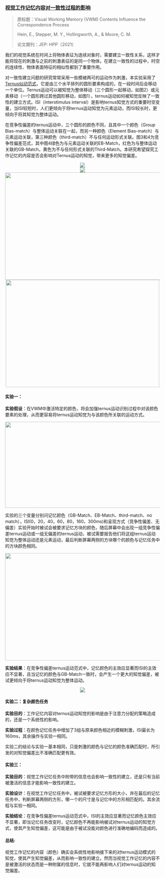 ### [**视觉工作记忆内容对一致性过程的影响**](https://mp.weixin.qq.com/s?__biz=MzIxNjE3OTUxNA==&mid=2247485062&idx=1&sn=4da605041fc12277d214edb91f259db3&chksm=978db0d3a0fa39c509e0b71700ca32ca1852c4ef6944dc8b311e6eb9eb9954652e63d1e07530&scene=126&sessionid=1618832940&key=b29dc7ac64daae53dc2b0b53c8b872a3f0b005bdf43dc39a0d01472b315d02c14726303860a121fafc60cebc0c37eed73dfe7fce6b5d6752cbecf00f7dc0f15e049bb2d742395f4550344a134b41d0853aca47819e335c5bd9dfc01f28cea2bfe37e66bb4c335c7138b68428c7fa1b1d4704f5de9af180ccb10f076f48800d4a&ascene=1&uin=NzE4NTkwNDg1&devicetype=Windows+10+x64&version=63000039&lang=zh_CN&exportkey=A1BfyOMuTafjteMeGl%2F%2Bm7k%3D&pass_ticket=ujf0jNYWvsOuHL4sz%2F0%2BSIu%2BNwv1PHo1QrV2Ov3lRexZ%2FRqVHCrLw5PXiHsMiCvU&wx_header=0)
>原标题：Visual Working Memory (VWM) Contents Influence the Correspondence Process
>
>Hein, E., Stepper, M. Y., Hollingworth, A., & Moore, C. M.
>
>论文期刊：JEP: HPP（2021）

我们的视觉系统在时间上将物体表征为连续对象时，需要建立一致性关系，这样才能将现在的刺激与之前的刺激表征的是同一个物体。在建立一致性的过程中，时空的连续性、物体表面特征的相似性都到了重要作用。

对一致性建立问题的研究常常采用一些模棱两可的运动作为刺激，本实验采用了[Ternus似动范式](https://en.wikipedia.org/wiki/Ternus_illusion)，它是由三个水平排列的圆形要素构成的，在一段时间后会移动一个单位。Ternus运动可以被知觉为整体移动（三个圆形一起移动，如图2）或元素移动（一个圆形跨过其他圆形移动，如图1），ternus运动如何被知觉反映了一致性的建立方式。ISI（interstimulus interval）是影响ternus知觉方式的重要时空变量，当ISI较短时，人们更倾向于将ternus运动知觉为元素运动，而ISI较长时，更倾向于将其知觉为整体运动。

在竞争性偏差的ternus运动中，三个圆形的颜色不同，且其中一个颜色（Group Bias-match）与整体运动关联在一起，而另一种颜色（Element Bias-match）与元素运动关联，第三种颜色（third-match）不与任何运动形式关联。图3和4为竞争性偏差范式，其中图4绿色为与元素运动关联的EB-Match，红色为与整体运动关联的GB-Match，黄色为不与任何形式关联的Third-Match。本研究希望探究工作记忆的内容是否会影响对Ternus运动的知觉，带来更多的知觉偏差。


<div align=center><img src="https://upload.wikimedia.org/wikipedia/commons/8/81/Element_motion_in_a_Ternus_display.gif" ></div>

<div align=center><img src="https://upload.wikimedia.org/wikipedia/commons/7/77/Group_motion_in_a_Ternus_display.gif" ></div>

<div align=center><img src="https://user-images.githubusercontent.com/80901934/115233813-efeef980-a14a-11eb-80f8-f583c7221d88.png"  height="350px" width="650px" ></div>

<div align=center><img src="https://media.springernature.com/full/springer-static/image/art%3A10.3758%2Fs13414-018-1589-5/MediaObjects/13414_2018_1589_Fig1_HTML.png?as=webp"  height="350px" width="500px"></div>

#### 实验一：

**实验假设**：在VWM中激活特定的颜色，将会加强ternus运动识别过程中对该颜色要素的处理，从而更容易将ternus运动知觉为与该颜色所关联的运动方式。

<div align=center><img src="https://user-images.githubusercontent.com/80901934/115237214-e2d40980-a14e-11eb-90d5-4bcb5acd64a6.png"  height="280px" width="650px" ></div>

实验的三个变量分别问记忆颜色（GB-Match、EB-Match、third-match、no match），ISI(0，20，40，60，80，160，300ms)和呈现方式（竞争性偏差、无偏差）实验开始时被试会被要求记忆方块的颜色，随后屏幕中会出现一组竞争性偏差ternus运动或一组无偏差的ternus运动，被试需要报告他们将这组ternus运动知觉为整体运动还是元素运动，最后判断屏幕两侧的方块哪个的颜色与记忆任务中的方块颜色相同。

<div align=center><img src="https://user-images.githubusercontent.com/80901934/115237804-92a97700-a14f-11eb-9cff-de230e2d86c9.png"  height="350px" width="650px" ></div>

**实验结果**：在竞争性偏差ternus运动范式中，记忆颜色的主效应显著而ISI的主效应不显著，且当记忆的颜色与GB-Match一致时，会产生一个更大的知觉偏差，被试更倾向于将ternus运动知觉为整体运动。

<div align=center><img src="https://user-images.githubusercontent.com/80901934/115240121-064c8380-a152-11eb-818c-7698d3d4a24a.png" ></div>


#### 实验二：复杂颜色任务

**实验目的**：工作记忆内容对ternus运动知觉的影响是由于注意力分配的策略造成的，还是一个系统性的影响。

**实验过程**：在颜色记忆任务中增加了3组与原来颜色相近的模糊刺激，ISI最长为160ms，其余操作与实验一相同。

实验二的结论与实验一基本相同，只是刺激的颜色与记忆的颜色准确匹配时，所引发的对知觉偏差比不准确匹配更有效。
 
#### 实验三：

**实验目的**：视觉工作记忆任务中附带的信息也会影响一致性的建立，还是只有当前被激活的信息才能影响一致性的建立。

**实验设计**：在视觉工作记忆任务中，被试被要求记忆方形的大小，并在最后的记忆任务中，判断屏幕两侧的方形，哪一个的尺寸是与记忆中的方形相匹配的。其余流程与实验一相同。

**实验结论**：在竞争性偏差ternus运动范式中，ISI的主效应显著而记忆颜色主效应不显著，即当记忆任务改变时，记忆颜色不再能影响被试对ternus运动的知觉方式，使其产生知觉偏差，这可能是由于被试没能对颜色进行准确地编码而造成的。
 
#### 总结:

视觉工作记忆的内容（颜色）确实会系统性地影响接下来的对ternus运动模式的知觉，使其产生知觉偏差，从而影响一致性的建立。然而当视觉工作记忆的内容不是被激活的状态而是一种附属的信息时，它就不能再影响人们对ternus运动的知觉偏差。
